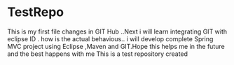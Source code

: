 # TestRepo
This is my first file changes in GIT Hub ..Next i will learn integrating GIT with eclipse ID . how is the actual behavious.. i will develop complete Spring MVC project using Eclipse ,Maven and GIT.Hope this helps me in the future and the best happens with me
This is a test repository created
